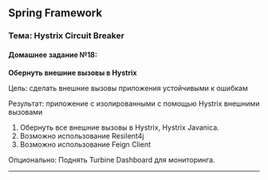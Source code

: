 ## Spring Framework
### Тема: Hystrix Circuit Breaker
#### Домашнее задание №18:
**Обернуть внешние вызовы в Hystrix**

Цель: сделать внешние вызовы приложения устойчивыми к ошибкам

Результат: приложение с изолированными с помощью Hystrix внешними вызовами

1. Обернуть все внешние вызовы в Hystrix, Hystrix Javanica.
2. Возможно использование Resilent4j
3. Возможно использование Feign Client

Опционально: Поднять Turbine Dashboard для мониторинга.

--------------------------------------------------------------------------------